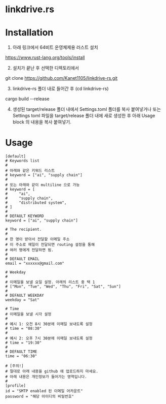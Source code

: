 # linkdrive.rs

# Installation

1. 아래 링크에서 64비트 운영체제용 러스트 설치

https://www.rust-lang.org/tools/install 

2. 설치가 끝난 후 선택한 디렉토리에서

git clone https://github.com/Kanet1105/linkdrive-rs.git

3. linkdrive-rs 폴더 내로 들어간 후 (cd linkdrive-rs)

cargo build --release

4. 생성된 target/release 폴더 내에서 Settings.toml 폴더를 복사 
붙여넣거나 또는 Settings toml 파일을 target/release 폴더 내에 
새로 생성한 후 아래 Usage block 의 내용을 복사 붙여넣기.

# Usage

```
[default]
# Keywords list
# 
# 아래와 같은 키워드 리스트
# keyword = ["ai", "supply chain"]
# 
# 또는 아래와 같이 multiline 으로 가능
# keyword = [
#     "ai",
#     "supply chain",
#     "distributed system",
# ]
#
# DEFAULT KEYWORD
keyword = ["ai", "supply chain"]

# The recipient.
#
# 한 명이 받아서 전달할 이메일 주소
# 이 주소로 메일이 전달되면 routing 설정을 통해
# 여러 명에게 전달하면 됨.
#
# DEFAULT EMAIL
email = "xxxxxx@gmail.com"

# Weekday
# 
# 이메일을 보낼 요일 설정. 아래의 리스트 중 택 1
# ["Mon", "Tue", "Wed", "Thu", "Fri", "Sat", "Sun"]
#
# DEFAULT WEEKDAY
weekday = "Sat"

# Time
# 이메일을 보낼 시각 설정
#
# 예시 1: 오전 8시 30분에 이메일 보내도록 설정
# time = "08:30" 
#
# 예시 2: 오후 7시 30분에 이메일 보내도록 설정
# time = "19:30"
#
# DEFAULT TIME
time = "06:30"

# [주의!]
# 절대로 아래 내용을 github 에 업로드하지 마세요.
# 아래 내용은 개인정보가 들어가는 영역입니다.
#
[profile]
id = "SMTP enabled 된 이메일 어카운트"
password = "해당 아이디의 비밀번호"
```
